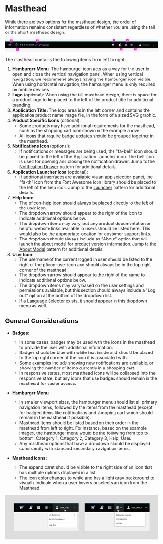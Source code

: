# Masthead

While there are two options for the masthead design, the order of information remains consistent regardless of whether you are using the tall or the short masthead design.

![Image of masthead details](img/masthead_details.png)

The masthead contains the following items from left to right:
  1. **Hamburger Menu:** The hamburger icon acts as a way for the user to open and close the vertical navigation panel. When using vertical navigation, we recommend always having the hamburger icon visible. When using horizontal navigation, the hamburger menu is only required on mobile devices.
  2. **Logo** (optional): When using the tall masthead design, there is space for a product logo to be placed to the left of the product title for additional branding.
  3. **Application Title:** The logo area is in the left corner and contains the application product name image file, in the form of a sized SVG graphic.
  4. **Product Specific Icons** (optional):
     * Some products may have additional requirements for the masthead, such as the shopping cart icon shown in the example above.
     * All icons that require badge updates should be grouped together in the masthead.
  5. **Notifications Icon** (optional):
     * If notifications or messages are being used, the "fa-bell" icon should be placed to the left of the Application Launcher icon. The bell icon is used for opening and closing the notification drawer. Jump to the [Notification Drawer](https://www.patternfly.org/pattern-library/communication/notification-drawer/#/api) pattern for additional details.
  6. **Application Launcher Icon** (optional):
     * If additional interfaces are available via an app selection panel, the "fa-th" icon from the Font Awesome icon library should be placed to the left of the help icon. Jump to the [Launcher](http://www.patternfly.org/pattern-library/application-framework/launcher/#/api) pattern for additional details.
  7. **Help Icon:**
     * The pficon-help icon should always be placed directly to the left of the user icon.
     * The dropdown arrow should appear to the right of the icon to indicate additional options below.
     * The dropdown items may vary, but any product documentation or helpful website links available to users should be listed here. This would also be the appropriate location for customer support links.
     * The dropdown should always include an "About" option that will launch the about modal for product version information. Jump to the [About Modal](https://www.patternfly.org/pattern-library/communication/about-modal/#/api) pattern for additional details.
  8. **User Icon:**
     * The username of the current logged in user should be listed to the right of the pficon-user icon and should always be in the top right corner of the masthead.
     * The dropdown arrow should appear to the right of the name to indicate additional options below.
     * The dropdown items may vary based on the user settings and permissions available, but this section should always include a "Log out" option at the bottom of the dropdown list.
     * If a [Language Selector](https://www.patternfly.org/pattern-library/forms-and-controls/language-selector/#/api) exists, it should appear in this dropdown menu as well.


## General Considerations

* **Badges:**
  - In some cases, badges may be used with the icons in the masthead to provide the user with additional information.
  - Badges should be blue with white text inside and should be placed to the top right corner of the icon it is associated with.
  - Some examples include showing new notifications are available, or showing the number of items currently in a shopping cart.
  - In responsive states, most masthead icons will be collapsed into the responsive state, but any icons that use badges should remain in the masthead for easier access.


* **Hamburger Menu:**
  - In smaller viewport sizes, the hamburger menu should list all primary navigation items, followed by the items from the masthead (except for badged items like notifications and shopping cart which should remain in the masthead if possible).
  - Masthead items should be listed based on their order in the masthead from left to right. For instance, based on the example images, the hamburger menu would be the following from top to bottom: Category 1, Category 2, Category 3, Help, User.
  - Any masthead options that have a dropdown should be displayed consistently with standard secondary navigation items.


* **Masthead Icons:**
  - The expand caret should be visible to the right side of an icon that has multiple options displayed in a list.
  - The icon color changes to white and has a light gray background to visually indicate when a user hovers or selects an icon from the Masthead.

![Image of masthead with dropdown options](img/masthead_dropdowns.png)
